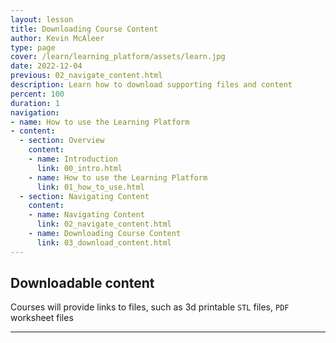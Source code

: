 ```yaml
---
layout: lesson
title: Downloading Course Content
author: Kevin McAleer
type: page
cover: /learn/learning_platform/assets/learn.jpg
date: 2022-12-04
previous: 02_navigate_content.html
description: Learn how to download supporting files and content
percent: 100
duration: 1
navigation:
- name: How to use the Learning Platform
- content:
  - section: Overview
    content:
    - name: Introduction
      link: 00_intro.html
    - name: How to use the Learning Platform
      link: 01_how_to_use.html
  - section: Navigating Content
    content:
    - name: Navigating Content
      link: 02_navigate_content.html
    - name: Downloading Course Content
      link: 03_download_content.html
---
```



## Downloadable content

Courses will provide links to files, such as 3d printable `STL` files, `PDF` worksheet files

---
